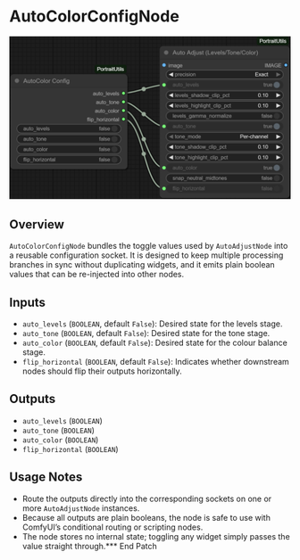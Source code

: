 # AutoColorConfigNode
![Screenshot](screenshots/auto_color_config_node.png)


## Overview
`AutoColorConfigNode` bundles the toggle values used by `AutoAdjustNode` into a reusable configuration socket. It is designed to keep multiple processing branches in sync without duplicating widgets, and it emits plain boolean values that can be re-injected into other nodes.

## Inputs
- `auto_levels` (`BOOLEAN`, default `False`): Desired state for the levels stage.
- `auto_tone` (`BOOLEAN`, default `False`): Desired state for the tone stage.
- `auto_color` (`BOOLEAN`, default `False`): Desired state for the colour balance stage.
- `flip_horizontal` (`BOOLEAN`, default `False`): Indicates whether downstream nodes should flip their outputs horizontally.

## Outputs
- `auto_levels` (`BOOLEAN`)
- `auto_tone` (`BOOLEAN`)
- `auto_color` (`BOOLEAN`)
- `flip_horizontal` (`BOOLEAN`)

## Usage Notes
- Route the outputs directly into the corresponding sockets on one or more `AutoAdjustNode` instances.
- Because all outputs are plain booleans, the node is safe to use with ComfyUI’s conditional routing or scripting nodes.
- The node stores no internal state; toggling any widget simply passes the value straight through.*** End Patch
